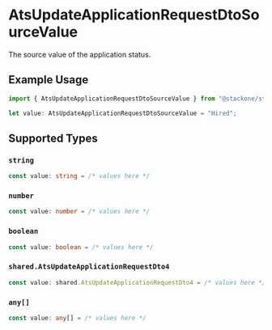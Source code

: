 # AtsUpdateApplicationRequestDtoSourceValue

The source value of the application status.

## Example Usage

```typescript
import { AtsUpdateApplicationRequestDtoSourceValue } from "@stackone/stackone-client-ts/sdk/models/shared";

let value: AtsUpdateApplicationRequestDtoSourceValue = "Hired";
```

## Supported Types

### `string`

```typescript
const value: string = /* values here */
```

### `number`

```typescript
const value: number = /* values here */
```

### `boolean`

```typescript
const value: boolean = /* values here */
```

### `shared.AtsUpdateApplicationRequestDto4`

```typescript
const value: shared.AtsUpdateApplicationRequestDto4 = /* values here */
```

### `any[]`

```typescript
const value: any[] = /* values here */
```

